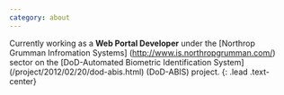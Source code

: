 ```yaml
---
category: about
---
```

Currently working as a **Web Portal Developer** under the [Northrop Grumman Infromation Systems] (http://www.is.northropgrumman.com/) sector on the [DoD-Automated Biometric Identification System] (/project/2012/02/20/dod-abis.html) (DoD-ABIS) project.
{: .lead .text-center}
